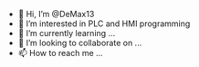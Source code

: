 - 👋 Hi, I’m @DeMax13
- 👀 I’m interested in PLC and HMI programming
- 🌱 I’m currently learning ...
- 💞️ I’m looking to collaborate on ...
- 📫 How to reach me ...

<!---
DeMax13/DeMax13 is a ✨ special ✨ repository because its `README.md` (this file) appears on your GitHub profile.
You can click the Preview link to take a look at your changes.
--->

